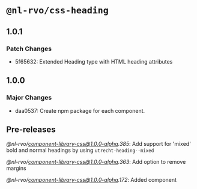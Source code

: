 # `@nl-rvo/css-heading`

## 1.0.1

### Patch Changes

- 5f65632: Extended Heading type with HTML heading attributes

## 1.0.0

### Major Changes

- daa0537: Create npm package for each component.

## Pre-releases

_@nl-rvo/component-library-css@1.0.0-alpha.385_:
Add support for 'mixed' bold and normal headings by using `utrecht-heading--mixed`

_@nl-rvo/component-library-css@1.0.0-alpha.363_:
Add option to remove margins

_@nl-rvo/component-library-css@1.0.0-alpha.172_:
Added component
